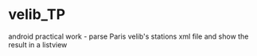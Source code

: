 velib_TP
========

android practical work - parse Paris velib's stations xml file and show the result in a listview
